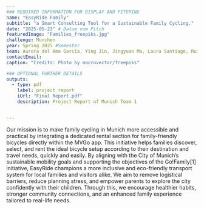 ```yaml
---
### REQUIRED INFORMATION FOR DISPLAY AND FITERING
name: "EasyRide Family"
subtitle: "a Smart Consulting Tool for a Sustainable Family Cycling."
date: "2025-05-23" # Datum vom Pitch
featuredImage: "Families_freepiks.jpg"
challenge: München
year: Spring 2025 #Semester
team: Aurora del Amo Garcia, Ying Jin, Jingyuan Ma, Laura Santiago, Ruize Yuan
contactEmail: 
caption: "Credits: Photo by macrovector/freepiks"

### OPTIONAL FURTHER DETAILS
outputs:
  - type: pdf
    label: project report 
    iUrl: "Final Report.pdf"
    description: Project Report of Munich Team 1


---
```


Our mission is to make family cycling in Munich more accessible and practical by integrating a dedicated rental section for family-friendly bicycles directly within the MVGo app. This initiative helps families discover, select, and rent the ideal bicycle setup according to their destination and travel needs, quickly and easily.
By aligning with the City of Munich’s sustainable mobility goals and supporting the objectives of the Go!Family[1] initiative, EasyRide champions a more inclusive and eco-friendly transport system for local families and visitors alike. We aim to remove logistical barriers, reduce planning stress, and empower parents to explore the city confidently with their children. Through this, we encourage healthier habits, stronger community connections, and an enhanced family experience tailored to real-life needs.
